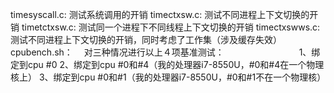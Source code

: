 timesyscall.c:	测试系统调用的开销
timectxsw.c:   	测试不同进程上下文切换的开销
timetctxsw.c: 	测试同一个进程下不同线程上下文切换的开销
timectxswws.c: 	测试不同进程上下文切换的开销，同时考虑了工作集（涉及缓存失效）
cpubench.sh：　	对三种情况进行以上４项基准测试：
　　　　　　　　	1、绑定到cpu #0
              	2、绑定到cpu #0和#4（我的处理器i7-8550U，#0和#4在一个物理核上）
             	3、绑定到cpu #0和#1（我的处理器i7-8550U，#0和#1不在一个物理核）
